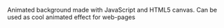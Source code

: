 Animated background made with  JavaScript and HTML5 canvas.
Can be used as cool animated effect for web-pages
